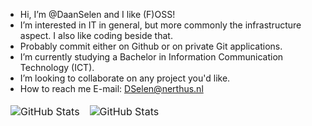 - Hi, I’m @DaanSelen and I like (F)OSS!
- I’m interested in IT in general, but more commonly the infrastructure aspect. I also like coding beside that.
- Probably commit either on Github or on private Git applications.
- I’m currently studying a Bachelor in Information Communication Technology (ICT).
- I’m looking to collaborate on any project you'd like.
- How to reach me
E-mail: DSelen@nerthus.nl

<table align="center" border="0" cellpadding="0" cellspacing="0">
  <thead>
    <tr>
      <td>
        <img
          src="https://github-readme-stats.vercel.app/api?username=DaanSelen&show_icons=true&locale=en&theme=tokyonight&count_private=false"
          alt="GitHub Stats"
        />
      </td>
      <td>
        <img
          src="https://streak-stats.demolab.com/?user=DaanSelen&theme=tokyonight"
          alt="GitHub Stats"
        />
      </td>
    </tr>
  </thead>
</table>
